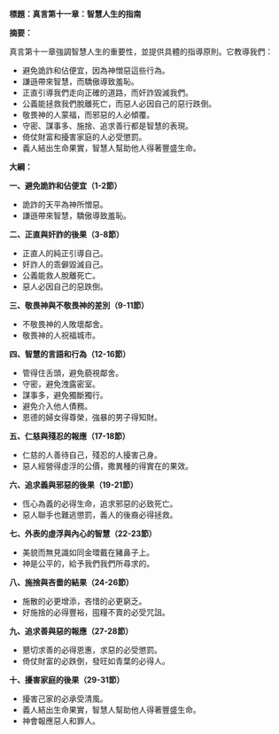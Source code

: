 **標題：真言第十一章：智慧人生的指南**

**摘要：**

真言第十一章強調智慧人生的重要性，並提供具體的指導原則。它教導我們：

* 避免詭詐和佔便宜，因為神憎惡這些行為。
* 謙遜帶來智慧，而驕傲導致羞恥。
* 正直引導我們走向正確的道路，而奸詐毀滅我們。
* 公義能拯救我們脫離死亡，而惡人必因自己的惡行跌倒。
* 敬畏神的人蒙福，而邪惡的人必傾覆。
* 守密、謀事多、施捨、追求善行都是智慧的表現。
* 倚仗財富和擾害家庭的人必受懲罰。
* 義人結出生命果實，智慧人幫助他人得著豐盛生命。

**大綱：**

**一、避免詭詐和佔便宜（1-2節）**
* 詭詐的天平為神所憎惡。
* 謙遜帶來智慧，驕傲導致羞恥。

**二、正直與奸詐的後果（3-8節）**
* 正直人的純正引導自己。
* 奸詐人的乖僻毀滅自己。
* 公義能救人脫離死亡。
* 惡人必因自己的惡跌倒。

**三、敬畏神與不敬畏神的差別（9-11節）**
* 不敬畏神的人敗壞鄰舍。
* 敬畏神的人祝福城市。

**四、智慧的言語和行為（12-16節）**
* 管得住舌頭，避免藐視鄰舍。
* 守密，避免洩露密室。
* 謀事多，避免獨斷獨行。
* 避免介入他人債務。
* 恩德的婦女得尊榮，強暴的男子得知財。

**五、仁慈與殘忍的報應（17-18節）**
* 仁慈的人善待自己，殘忍的人擾害己身。
* 惡人經營得虛浮的公價，撒異種的得實在的果效。

**六、追求義與邪惡的後果（19-21節）**
* 恆心為義的必得生命，追求邪惡的必致死亡。
* 惡人聯手也難逃懲罰，義人的後裔必得拯救。

**七、外表的虛浮與內心的智慧（22-23節）**
* 美貌而無見識如同金環戴在豬鼻子上。
* 神是公平的，給予我們我們所尋求的。

**八、施捨與吝嗇的結果（24-26節）**
* 施散的必更增添，吝惜的必更窮乏。
* 好施捨的必得豐裕，囤糧不賣的必受咒詛。

**九、追求善與惡的報應（27-28節）**
* 懇切求善的必得恩惠，求惡的必受懲罰。
* 倚仗財富的必跌倒，發旺如青葉的必得人。

**十、擾害家庭的後果（29-31節）**
* 擾害己家的必承受清風。
* 義人結出生命果實，智慧人幫助他人得著豐盛生命。
* 神會報應惡人和罪人。